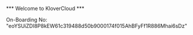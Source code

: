 *** Welcome to KloverCloud ***

On-Boarding No: &#34;eoYSUiZDI8P8kEW61c319488d50b9000174f015AhBFyFf1R886Mhai6sDz&#34;
